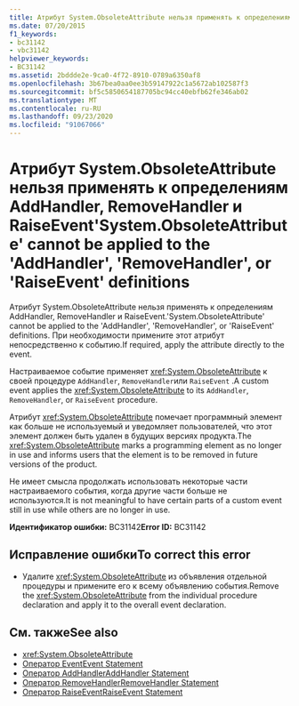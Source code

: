 ```yaml
---
title: Атрибут System.ObsoleteAttribute нельзя применять к определениям AddHandler, RemoveHandler и RaiseEvent
ms.date: 07/20/2015
f1_keywords:
- bc31142
- vbc31142
helpviewer_keywords:
- BC31142
ms.assetid: 2bddde2e-9ca0-4f72-8910-0789a6350af8
ms.openlocfilehash: 3b67bea0aa0ee3b59147922c1a5672ab102587f3
ms.sourcegitcommit: bf5c5850654187705bc94cc40ebfb62fe346ab02
ms.translationtype: MT
ms.contentlocale: ru-RU
ms.lasthandoff: 09/23/2020
ms.locfileid: "91067066"
---
```

# <a name="systemobsoleteattribute-cannot-be-applied-to-the-addhandler-removehandler-or-raiseevent-definitions"></a><span data-ttu-id="848b3-102">Атрибут System.ObsoleteAttribute нельзя применять к определениям AddHandler, RemoveHandler и RaiseEvent</span><span class="sxs-lookup"><span data-stu-id="848b3-102">'System.ObsoleteAttribute' cannot be applied to the 'AddHandler', 'RemoveHandler', or 'RaiseEvent' definitions</span></span>

<span data-ttu-id="848b3-103">Атрибут System.ObsoleteAttribute нельзя применять к определениям AddHandler, RemoveHandler и RaiseEvent.</span><span class="sxs-lookup"><span data-stu-id="848b3-103">'System.ObsoleteAttribute' cannot be applied to the 'AddHandler', 'RemoveHandler', or 'RaiseEvent' definitions.</span></span> <span data-ttu-id="848b3-104">При необходимости примените этот атрибут непосредственно к событию.</span><span class="sxs-lookup"><span data-stu-id="848b3-104">If required, apply the attribute directly to the event.</span></span>  
  
 <span data-ttu-id="848b3-105">Настраиваемое событие применяет <xref:System.ObsoleteAttribute> к своей процедуре `AddHandler`, `RemoveHandler`или `RaiseEvent` .</span><span class="sxs-lookup"><span data-stu-id="848b3-105">A custom event applies the <xref:System.ObsoleteAttribute> to its `AddHandler`, `RemoveHandler`, or `RaiseEvent` procedure.</span></span>  
  
 <span data-ttu-id="848b3-106">Атрибут <xref:System.ObsoleteAttribute> помечает программный элемент как больше не используемый и уведомляет пользователей, что этот элемент должен быть удален в будущих версиях продукта.</span><span class="sxs-lookup"><span data-stu-id="848b3-106">The <xref:System.ObsoleteAttribute> marks a programming element as no longer in use and informs users that the element is to be removed in future versions of the product.</span></span>  
  
 <span data-ttu-id="848b3-107">Не имеет смысла продолжать использовать некоторые части настраиваемого события, когда другие части больше не используются.</span><span class="sxs-lookup"><span data-stu-id="848b3-107">It is not meaningful to have certain parts of a custom event still in use while others are no longer in use.</span></span>  
  
 <span data-ttu-id="848b3-108">**Идентификатор ошибки:** BC31142</span><span class="sxs-lookup"><span data-stu-id="848b3-108">**Error ID:** BC31142</span></span>  
  
## <a name="to-correct-this-error"></a><span data-ttu-id="848b3-109">Исправление ошибки</span><span class="sxs-lookup"><span data-stu-id="848b3-109">To correct this error</span></span>  
  
- <span data-ttu-id="848b3-110">Удалите <xref:System.ObsoleteAttribute> из объявления отдельной процедуры и примените его к всему объявлению события.</span><span class="sxs-lookup"><span data-stu-id="848b3-110">Remove the <xref:System.ObsoleteAttribute> from the individual procedure declaration and apply it to the overall event declaration.</span></span>  
  
## <a name="see-also"></a><span data-ttu-id="848b3-111">См. также</span><span class="sxs-lookup"><span data-stu-id="848b3-111">See also</span></span>

- <xref:System.ObsoleteAttribute>
- [<span data-ttu-id="848b3-112">Оператор Event</span><span class="sxs-lookup"><span data-stu-id="848b3-112">Event Statement</span></span>](../language-reference/statements/event-statement.md)
- [<span data-ttu-id="848b3-113">Оператор AddHandler</span><span class="sxs-lookup"><span data-stu-id="848b3-113">AddHandler Statement</span></span>](../language-reference/statements/addhandler-statement.md)
- [<span data-ttu-id="848b3-114">Оператор RemoveHandler</span><span class="sxs-lookup"><span data-stu-id="848b3-114">RemoveHandler Statement</span></span>](../language-reference/statements/removehandler-statement.md)
- [<span data-ttu-id="848b3-115">Оператор RaiseEvent</span><span class="sxs-lookup"><span data-stu-id="848b3-115">RaiseEvent Statement</span></span>](../language-reference/statements/raiseevent-statement.md)

